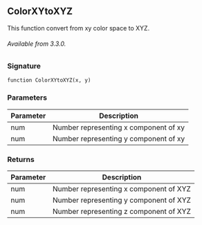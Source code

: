 ## ColorXYtoXYZ

This function convert from xy color space to XYZ.

###### Available from 3.3.0.


### Signature

`function ColorXYtoXYZ(x, y)`


### Parameters

| Parameter | Description |
| --- | --- |
| num | Number representing x component of xy |
| num | Number representing y component of xy |


### Returns

| Parameter | Description |
| --- | --- |
| num | Number representing x component of XYZ |
| num | Number representing y component of XYZ |
| num | Number representing z component of XYZ |
